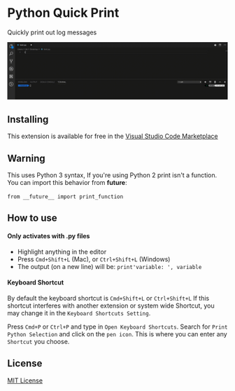 # Python Quick Print

Quickly print out log messages

![](https://github.com/AhadCove/Python-Quick-Print/raw/master/images/demo.gif)

## Installing

This extension is available for free in the [Visual Studio Code Marketplace](https://marketplace.visualstudio.com/items?itemName=AhadCove.python-quick-print)

## Warning
This uses Python 3 syntax,
If you're using Python 2 print isn't a function.
You can import this behavior from __future__:

`from __future__ import print_function`

## How to use

#### Only activates with .py files

* Highlight anything in the editor
* Press `Cmd+Shift+L` (Mac), or `Ctrl+Shift+L` (Windows)
* The output (on a new line) will be: `print'variable: ', variable`

#### Keyboard Shortcut
By default the keyboard shortcut is `Cmd+Shift+L` or `Ctrl+Shift+L`
If this shortcut interferes with another extension or system wide Shortcut, you may change it in the `Keyboard Shortcuts Setting`.

Press `Cmd+P` or `Ctrl+P` and type in `Open Keyboard Shortcuts`.
Search for `Print Python Selection` and click on the `pen icon`.
This is where you can enter any `Shortcut` you choose.

## License
[MIT License](https://github.com/AhadCove/Python-Quick-Print/blob/master/LICENSE)
